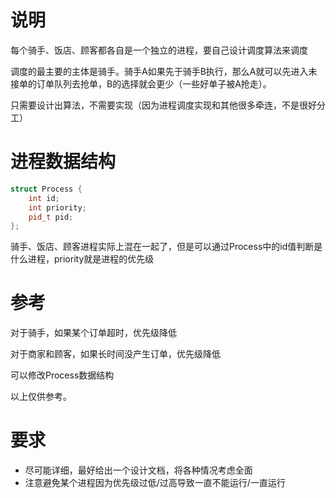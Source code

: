 # 说明
每个骑手、饭店、顾客都各自是一个独立的进程，要自己设计调度算法来调度

调度的最主要的主体是骑手。骑手A如果先于骑手B执行，那么A就可以先进入未接单的订单队列去抢单，B的选择就会更少（一些好单子被A抢走）。

只需要设计出算法，不需要实现（因为进程调度实现和其他很多牵连，不是很好分工）

# 进程数据结构
```cpp
struct Process {
    int id;
    int priority;
    pid_t pid;
};
```
骑手、饭店、顾客进程实际上混在一起了，但是可以通过Process中的id值判断是什么进程，priority就是进程的优先级

# 参考
对于骑手，如果某个订单超时，优先级降低

对于商家和顾客，如果长时间没产生订单，优先级降低

可以修改Process数据结构

以上仅供参考。

# 要求
- 尽可能详细，最好给出一个设计文档，将各种情况考虑全面
- 注意避免某个进程因为优先级过低/过高导致一直不能运行/一直运行